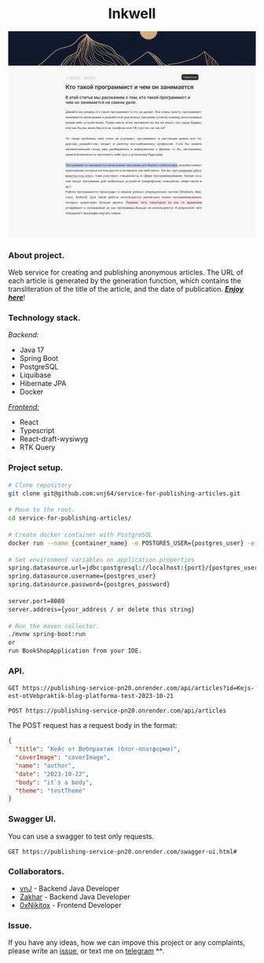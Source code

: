 ## <h1 align="center">Inkwell</h1>
<img src="readme_assets/project_page.png">

### About project.
Web service for creating and publishing anonymous articles. The URL of each article is generated by the generation function, which contains the transliteration of the title of the article, and the date of publication.
[**_Enjoy here_**](https://inkwell-five.vercel.app/Komanda-Obez-n-vozn-vykatilareliz-22-10)!

### Technology stack.
_Backend:_
- Java 17
- Spring Boot
- PostgreSQL
- Liquibase
- Hibernate JPA
- Docker

[_Frontend:_](https://github.com/darkystacks/inkwell/tree/main)
- React
- Typescript
- React-draft-wysiwyg
- RTK Query

### Project setup.

```bash
# Clone repository
git clone git@github.com:vnj64/service-for-publishing-articles.git

# Move to the root.
cd service-for-publishing-articles/

# Create docker container with PostgreSQL
docker run --name {container_name} -e POSTGRES_USER={postgres_user} -e POSTGRES_PASSWORD={postgres_password} -p {port}:5432 -d postgres

# Set environment variables on application.properties
spring.datasource.url=jdbc:postgresql://localhost:{port}/{postgres_user}
spring.datasource.username={postgres_user}
spring.datasource.password={postgres_password}

server.port=8080
server.address={your_address / or delete this string}

# Run the maven collector.
./mvnw spring-boot:run
or
run BookShopApplication from your IDE.
```

### API.
```http request
GET https://publishing-service-pn20.onrender.com/api/articles?id=Kejs-est-otVebpraktik-blog-platforma-test-2023-10-21
```
```http request
POST https://publishing-service-pn20.onrender.com/api/articles
```
The POST request has a request body in the format:
```json
{
  "title": "Кейс от Вебпрактик (блог-платформа)",
  "coverImage": "coverImage",
  "name": "author",
  "date": "2023-10-22",
  "body": "it`s a body",
  "theme": "testTheme"
}
```
### Swagger UI.
You can use a swagger to test only requests.
```http request
GET https://publishing-service-pn20.onrender.com/swagger-ui.html#
```


### Collaborators.
- [vnJ](https://github.com/vnj64) - Backend Java Developer
- [Zakhar](https://github.com/ZakharEvv) - Backend Java Developer
- [0xNikitox](https://github.com/darkystacks) - Frontend Developer

### Issue.
If you have any ideas, how we can impove this project or any complaints, please write an [issue](https://github.com/vnj64/service-for-publishing-articles/issues), or text me on [telegram](https://t.me/arszdarszd) **^^**.